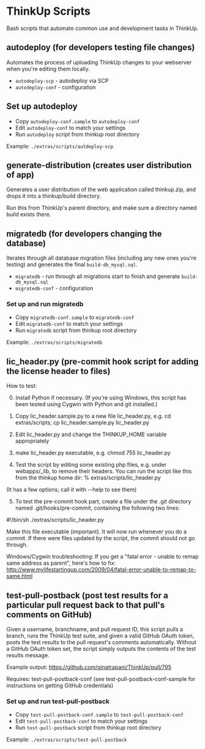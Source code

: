 #  ThinkUp Scripts

Bash scripts that automate common use and development tasks in ThinkUp.

## autodeploy (for developers testing file changes)

Automates the process of uploading ThinkUp changes to your webserver when you're editing them locally.

* `autodeploy-scp` - autodeploy via SCP
* `autodeploy-conf` - configuration

## Set up autodeploy

* Copy `autodeploy-conf.sample` to `autodeploy-conf`
* Edit `autodeploy-conf` to match your settings
* Run `autodeploy` script from thinkup root directory

Example: `./extras/scripts/autdeploy-scp`

## generate-distribution (creates user distribution of app)

Generates a user distribution of the web application called thinkup.zip, and drops it into a thinkup/build directory.

Run this from ThinkUp's parent directory, and make sure a directory named build exists there.
  
## migratedb (for developers changing the database)

Iterates through all database migration files (including any new ones you're testing) and generates the final `build-db_mysql.sql`.
 
* `migratedb` - run through all migrations start to finish and generate `build-db_mysql.sql`
* `migratedb-conf` - configuration
 
### Set up and run migratedb

* Copy `migratedb-conf.sample` to `migratedb-conf`
* Edit `migratedb-conf` to match your settings
* Run `migratedb` script from thinkup root directory

Example: `./extras/scripts/migratedb`

## lic_header.py (pre-commit hook script for adding the license header to files)

How to test:

0.  Install Python if necessary. (If you're using Windows, this script has been tested using Cygwin with Python and git installed.)

1. Copy lic_header.sample.py to a new file lic_header.py, e.g.
   cd extras/scripts; cp lic_header.sample.py lic_header.py

2. Edit lic_header.py and change the THINKUP_HOME variable appropriately

3. make lic_header.py executable, e.g.
   chmod 755 lic_header.py

4. Test the script by editing some existing php files, e.g. under webapps/_lib, to remove their headers.
   You can run the script like this from the thinkup home dir:
   % extras/scripts/lic_header.py

  (It has a few options; call it with --help to see them)

5. To test the pre-commit hook part, create a file under the .git directory named .git/hooks/pre-commit, containing the following two lines:

#!/bin/sh
./extras/scripts/lic_header.py

  Make this file executable (important).  It will now run whenever you do a commit. If there were files updated by the script, the commit should not go through.

  Windows/Cygwin troubleshooting: If you get a "fatal error - unable to remap same address as parent", here's how to fix:
  http://www.mylifestartingup.com/2009/04/fatal-error-unable-to-remap-to-same.html
  
## test-pull-postback (post test results for a particular pull request back to that pull's comments on GitHub)

Given a username, branchname, and pull request ID, this script pulls a branch, runs the ThinkUp test suite, and given
a valid GitHub OAuth token, posts the test results to the pull request's comments automatically.
Without a GitHub OAuth token set, the script simply outputs the contents of the test results message.

Example output: https://github.com/ginatrapani/ThinkUp/pull/795

Requires: test-pull-postback-conf (see test-pull-postback-conf-sample for instructions on getting GitHub credentials)

### Set up and run test-pull-postback

* Copy `test-pull-postback-conf.sample` to `test-pull-postback-conf`
* Edit `test-pull-postback-conf` to match your settings
* Run `test-pull-postback` script from thinkup root directory

Example: `./extras/scripts/test-pull-postback`
